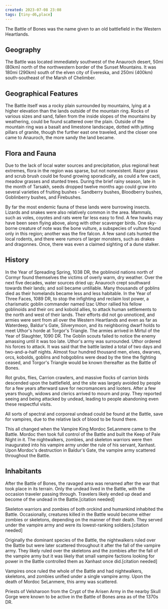 ```yaml
---
created: 2023-07-08 23:08
tags: [tiny-d6,place]
---
```

The Battle of Bones was the name given to an old battlefield in the Western Heartlands.

## Geography
The Battle was located immediately southwest of the Anauroch desert, 50mi (80km) north of the northwestern border of the Sunset Mountains. It was 180mi (290km) south of the elven city of Evereska, and 250mi (400km) south-southeast of the Marsh of Chelimber.

## Geographical Features
The Battle itself was a rocky plain surrounded by mountains, lying at a higher elevation than the lands outside of the mountain ring. Rocks of various sizes and sand, fallen from the inside slopes of the mountains by weathering, could be found scattered over the plain. Outside of the mountain ring was a basalt and limestone landscape, dotted with jutting pillars of granite, though the further east one traveled, and the closer one came to Anauroch, the more sandy the land became.

## Flora and Fauna
Due to the lack of local water sources and precipitation, plus regional heat extremes, flora in the region was sparse, but not nonexistent. Razor grass and scrub brush could be found growing sporadically, as could a few cacti, meadow grasses and stunted trees. During the brief rainy season, late in the month of Tarsakh, seeds dropped twelve months ago could grow into several varieties of fruiting bushes - Sandberry bushes, Bloodberry bushes, Goblinberry bushes, and Firebushes.

By far the most endemic fauna of these lands were burrowing insects. Lizards and snakes were also relatively common in the area. Mammals, such as voles, coyotes and rats were far less easy to find. A few hawks may have been seen flying above, along with other scavenger birds. One sky-borne creature of note was the bone vulture, a subspecies of vulture found only in this region; another was the fire falcon. A few sand cats hunted the local rodents, and there were rumors of larger monsters, such as drakes and dragonnes. Once, there was even a claimed sighting of a dune stalker.

## History
In the Year of Spreading Spring, 1038 DR, the goblinoid nations north of Cormyr found themselves the victims of overly warm, dry weather. Over the next five decades, water sources dried up; Anauroch crept southward towards their lands; and soil became untillable. Many thousands of goblins died as their homelands became less and less habitable. In the Year of Three Faces, 1089 DR, to stop the infighting and reclaim lost power, a charismatic goblin commander named Izac Uthor rallied his fellow goblinoids and their orc and kobold allies, to attack human settlements to the north and west of their lands. Their efforts did not go unnoticed, and armies were sent from all over the Western Heartlands and even as far as Waterdeep, Baldur's Gate, Silverymoon, and its neighboring dwarf holds to meet Uthor's horde at Torgor's Triangle. The armies arrived in Mirtul of the Year of Slaughter, 1090 DR. The Goblin scouts failed to notice the enemy amassing until it was too late. Uthor's army was surrounded. Uthor ordered his forces to attack. It was said that the battle lasted a total of two days and two-and-a-half nights. Almost four hundred thousand men, elves, dwarves, orcs, kobolds, goblins and hobgoblins were dead by the time the fighting ceased, and Torgor's Triangle would be known thereafter as the Battle of Bones.

Rot grubs, flies, Carrion crawlers, and massive flocks of carrion birds descended upon the battlefield, and the site was largely avoided by people for a few years afterward save for necromancers and looters. After a few years though, widows and clerics arrived to mourn and pray. They reported seeing and being attacked by undead, leading to people abandoning even these respectful visits.

All sorts of spectral and corporeal undead could be found at the Battle, save for vampires, due to the relative lack of blood to be found there.

This all changed when the Vampire King Mordoc SeLanmere came to the Battle. Mordoc then took full control of the Battle and built the Keep of Pale Night in it. The nightwalkers, zombies, and skeleton warriors were then inaugurated into his vampire army under the rule of his servant, Xanhast. Upon Mordoc's destruction in Baldur's Gate, the vampire army scattered throughout the Battle.

## Inhabitants
After the Battle of Bones, the ravaged area was renamed after the war that took place in its terrain. Only the undead lived in the Battle, with the occasion traveler passing through. Travelers likely ended up dead and become of the undead in the Battle.[citation needed]

Skeleton warriors and zombies of both orckind and humankind inhabited the Battle. Occasionally, creatures killed in the Battle would become either zombies or skeletons, depending on the manner of their death. They served under the vampire army and were its lowest-ranking soldiers.[citation needed]

Originally the dominant species of the Battle, the nightwalkers ruled over the Battle but were later scattered throughout it after the fall of the vampire army. They likely ruled over the skeletons and the zombies after the fall of the vampire army but it was likely that small vampire factions looking for power in the Battle controlled them as Xanhast once did.[citation needed]

Vampires once ruled the whole of the Battle and had nightwalkers, skeletons, and zombies unified under a single vampire army. Upon the death of Mordoc SeLanmere, this army was scattered.

Priests of Velsharoon from the Crypt of the Arisen Army in the nearby Skull Gorge were known to be active in the Battle of Bones area as of the 1370s DR.